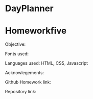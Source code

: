 # DayPlanner
# Homeworkfive

Objective: 


Fonts used: 

Languages used: HTML, CSS, Javascript

Acknowlegements:




Github Homework link: 


Repository link: 